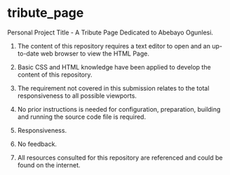 # tribute_page

Personal Project Title - A Tribute Page Dedicated to Abebayo Ogunlesi.

1. The content of this repository requires a text editor to open and an up-to-date web browser to view the HTML Page.

2. Basic CSS and HTML knowledge have been applied to develop the content of this repository.

3. The requirement not covered in this submission relates to the total responsiveness to all possible viewports.

4. No prior instructions is needed for  configuration, preparation, building and running the source code file is required.

5. Responsiveness.

6. No feedback.

7. All resources consulted for this repository are referenced and could be found on the internet.
